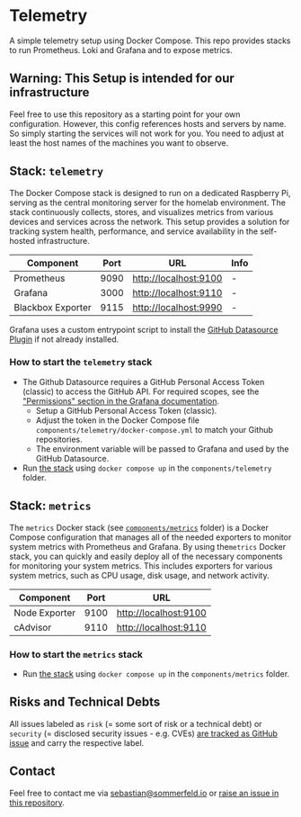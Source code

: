 # Telemetry

A simple telemetry setup using Docker Compose. This repo provides stacks to run Prometheus. Loki and Grafana and to expose metrics.

<!-- ![Project Logo](https://raw.githubusercontent.com/sommerfeld-io/telemetry/refs/heads/main/.assets/logo.png) -->

## Warning: This Setup is intended for our infrastructure

Feel free to use this repository as a starting point for your own configuration. However, this config references hosts and servers by name. So simply starting the services will not work for you. You need to adjust at least the host names of the machines you want to observe.

## Stack: `telemetry`

The Docker Compose stack is designed to run on a dedicated Raspberry Pi, serving as the central monitoring server for the homelab environment. The stack continuously collects, stores, and visualizes metrics from various devices and services across the network. This setup provides a solution for tracking system health, performance, and service availability in the self-hosted infrastructure.

| Component         | Port | URL                     | Info          |
| ----------------- | ---- | ----------------------- | ------------- |
| Prometheus        | 9090 | <http://localhost:9100> | -             |
| Grafana           | 3000 | <http://localhost:9110> | -             |
| Blackbox Exporter | 9115 | <http://localhost:9990> | -             |

Grafana uses a custom entrypoint script to install the [GitHub Datasource Plugin](https://grafana.com/docs/plugins/grafana-github-datasource/latest) if not already installed.

### How to start the `telemetry` stack

- The Github Datasource requires a GitHub Personal Access Token (classic) to access the GitHub API. For required scopes, see the ["Permissions" section in the Grafana documentation](https://grafana.com/docs/plugins/grafana-github-datasource/latest/setup/token/#permissions).
    - Setup a GitHub Personal Access Token (classic).
    - Adjust the token in the Docker Compose file `components/telemetry/docker-compose.yml` to match your Github repositories.
    - The environment variable will be passed to Grafana and used by the GitHub Datasource.
- Run [the stack](components/telemetry/docker-compose.yml) using `docker compose up` in the `components/telemetry` folder.

## Stack: `metrics`

The `metrics` Docker stack (see [`components/metrics`](components/metrics) folder) is a Docker Compose configuration that manages all of the needed exporters to monitor system metrics with Prometheus and Grafana. By using the`metrics` Docker stack, you can quickly and easily deploy all of the necessary components for monitoring your system metrics. This includes exporters for various system metrics, such as CPU usage, disk usage, and network activity.

| Component     | Port | URL                     |
| ------------- | ---- | ----------------------- |
| Node Exporter | 9100 | <http://localhost:9100> |
| cAdvisor      | 9110 | <http://localhost:9110> |

### How to start the `metrics` stack

- Run [the stack](components/metrics/docker-compose.yml) using `docker compose up` in the `components/metrics` folder.

## Risks and Technical Debts

All issues labeled as `risk` (= some sort of risk or a technical debt) or `security` (= disclosed security issues - e.g. CVEs) [are tracked as GitHub issue](https://github.com/sommerfeld-io/telemetry/issues?q=is%3Aissue+label%3Asecurity%2Crisk+is%3Aopen) and carry the respective label.

## Contact

Feel free to contact me via <sebastian@sommerfeld.io> or [raise an issue in this repository](https://github.com/sommerfeld-io/telemetry/issues).
